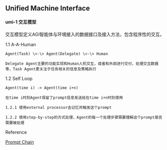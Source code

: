 ## Unified Machine Interface

#### umi-1 交互模型

交互模型定义AGI智能体与环境接入的数据接口及接入方法，包含程序性的交互。


1.1 A-A-Human  


    Agent(Task) \<-\> Agent(Delegate) \<-\> Human  

    Delegate Agent主要的功能实现和Human人机交互，或者和外部进行交付，处理交互数据等，Task Agent更关注于任务相关的信息及策略执行  


1.2 Self Loop  

    Agent(time i) -> Agent(time i+n)  

    在time i时刻Agent保留了prompt信息发送给在time i+n时刻使用  
    
    1.2.1 使用external processor去记忆并触发这个prompt  

    1.2.2 使用step-by-step的方式处理，Agent的每一个处理步骤需要理解这个prompt是否需要被处理  


Reference 

[Prompt Chain](https://www.promptingguide.ai/zh/techniques/prompt_chaining)
